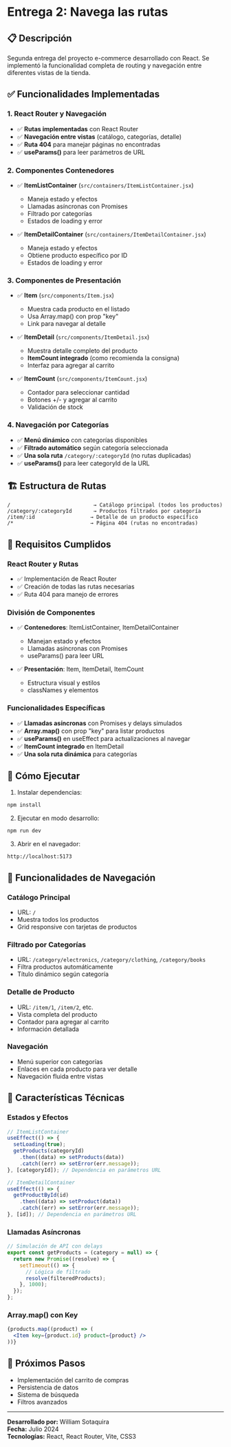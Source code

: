 # Entrega 2: Navega las rutas

## 📋 Descripción
Segunda entrega del proyecto e-commerce desarrollado con React. Se implementó la funcionalidad completa de routing y navegación entre diferentes vistas de la tienda.

## ✅ Funcionalidades Implementadas

### **1. React Router y Navegación**
- ✅ **Rutas implementadas** con React Router
- ✅ **Navegación entre vistas** (catálogo, categorías, detalle)
- ✅ **Ruta 404** para manejar páginas no encontradas
- ✅ **useParams()** para leer parámetros de URL

### **2. Componentes Contenedores**
- ✅ **ItemListContainer** (`src/containers/ItemListContainer.jsx`)
  - Maneja estado y efectos
  - Llamadas asíncronas con Promises
  - Filtrado por categorías
  - Estados de loading y error

- ✅ **ItemDetailContainer** (`src/containers/ItemDetailContainer.jsx`)
  - Maneja estado y efectos
  - Obtiene producto específico por ID
  - Estados de loading y error

### **3. Componentes de Presentación**
- ✅ **Item** (`src/components/Item.jsx`)
  - Muestra cada producto en el listado
  - Usa Array.map() con prop "key"
  - Link para navegar al detalle

- ✅ **ItemDetail** (`src/components/ItemDetail.jsx`)
  - Muestra detalle completo del producto
  - **ItemCount integrado** (como recomienda la consigna)
  - Interfaz para agregar al carrito

- ✅ **ItemCount** (`src/components/ItemCount.jsx`)
  - Contador para seleccionar cantidad
  - Botones +/- y agregar al carrito
  - Validación de stock

### **4. Navegación por Categorías**
- ✅ **Menú dinámico** con categorías disponibles
- ✅ **Filtrado automático** según categoría seleccionada
- ✅ **Una sola ruta** `/category/:categoryId` (no rutas duplicadas)
- ✅ **useParams()** para leer categoryId de la URL

## 🏗️ Estructura de Rutas

```
/                           → Catálogo principal (todos los productos)
/category/:categoryId       → Productos filtrados por categoría
/item/:id                  → Detalle de un producto específico
/*                         → Página 404 (rutas no encontradas)
```

## 🎯 Requisitos Cumplidos

### **React Router y Rutas**
- ✅ Implementación de React Router
- ✅ Creación de todas las rutas necesarias
- ✅ Ruta 404 para manejo de errores

### **División de Componentes**
- ✅ **Contenedores**: ItemListContainer, ItemDetailContainer
  - Manejan estado y efectos
  - Llamadas asíncronas con Promises
  - useParams() para leer URL

- ✅ **Presentación**: Item, ItemDetail, ItemCount
  - Estructura visual y estilos
  - classNames y elementos

### **Funcionalidades Específicas**
- ✅ **Llamadas asíncronas** con Promises y delays simulados
- ✅ **Array.map()** con prop "key" para listar productos
- ✅ **useParams()** en useEffect para actualizaciones al navegar
- ✅ **ItemCount integrado** en ItemDetail
- ✅ **Una sola ruta dinámica** para categorías

## 🚀 Cómo Ejecutar

1. Instalar dependencias:
```bash
npm install
```

2. Ejecutar en modo desarrollo:
```bash
npm run dev
```

3. Abrir en el navegador:
```
http://localhost:5173
```

## 📱 Funcionalidades de Navegación

### **Catálogo Principal**
- URL: `/`
- Muestra todos los productos
- Grid responsive con tarjetas de productos

### **Filtrado por Categorías**
- URL: `/category/electronics`, `/category/clothing`, `/category/books`
- Filtra productos automáticamente
- Título dinámico según categoría

### **Detalle de Producto**
- URL: `/item/1`, `/item/2`, etc.
- Vista completa del producto
- Contador para agregar al carrito
- Información detallada

### **Navegación**
- Menú superior con categorías
- Enlaces en cada producto para ver detalle
- Navegación fluida entre vistas

## 🎨 Características Técnicas

### **Estados y Efectos**
```jsx
// ItemListContainer
useEffect(() => {
  setLoading(true);
  getProducts(categoryId)
    .then((data) => setProducts(data))
    .catch((err) => setError(err.message));
}, [categoryId]); // Dependencia en parámetros URL

// ItemDetailContainer
useEffect(() => {
  getProductById(id)
    .then((data) => setProduct(data))
    .catch((err) => setError(err.message));
}, [id]); // Dependencia en parámetros URL
```

### **Llamadas Asíncronas**
```jsx
// Simulación de API con delays
export const getProducts = (category = null) => {
  return new Promise((resolve) => {
    setTimeout(() => {
      // Lógica de filtrado
      resolve(filteredProducts);
    }, 1000);
  });
};
```

### **Array.map() con Key**
```jsx
{products.map((product) => (
  <Item key={product.id} product={product} />
))}
```

## 🔄 Próximos Pasos

- Implementación del carrito de compras
- Persistencia de datos
- Sistema de búsqueda
- Filtros avanzados

---

**Desarrollado por:** William Sotaquira  
**Fecha:** Julio 2024  
**Tecnologías:** React, React Router, Vite, CSS3 